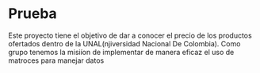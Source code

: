 # Prueba
Este proyecto tiene el objetivo de dar a conocer el precio de los productos ofertados dentro de la UNAL(njiversidad Nacional De Colombia).
Como grupo tenemos la misiíon de implementar de manera eficaz el uso de matroces para manejar datos
